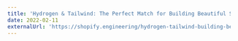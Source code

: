 ```yaml
---
title: 'Hydrogen & Tailwind: The Perfect Match for Building Beautiful Storefronts'
date: 2022-02-11
externalUrl: 'https://shopify.engineering/hydrogen-tailwind-building-beautiful-storefronts'
---
```

